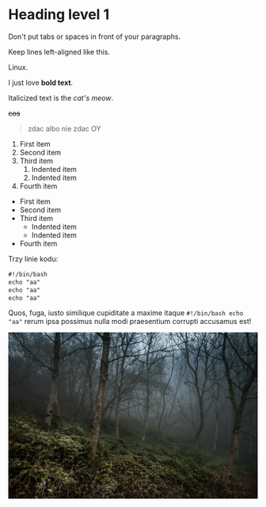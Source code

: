 Heading level 1
===============
Don't put tabs or spaces in front of your paragraphs.

Keep lines left-aligned like this.

Linux.

I just love **bold text**.

Italicized text is the *cat's meow*.

~~cos~~

> zdac albo nie zdac OY
  
1. First item
2. Second item
3. Third item
    1. Indented item
    2. Indented item
4. Fourth item

- First item
- Second item
- Third item
    - Indented item
    - Indented item
- Fourth item


Trzy linie kodu:
```
#!/bin/bash
echo "aa"
echo "aa"
echo "aa"
```
  
  
  
  Quos, fuga, iusto similique cupiditate a maxime itaque `#!/bin/bash
  echo "aa"` rerum ipsa possimus nulla modi praesentium corrupti accusamus est!
  
  ![foggy](https://github.com/Oliviery12/markdown/blob/main/foggy.jpg "cos")
  
  
  
  
  
  
